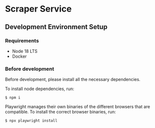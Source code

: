 # Scraper Service

## Development Environment Setup

### Requirements

-   Node 18 LTS
-   Docker

### Before development

Before development, please install all the necessary dependencies.

To install node dependencies, run:

```console
$ npm i
```

Playwright manages their own binaries of the different browsers that are compatible.
To install the correct browser binaries, run:

```console
$ npx playwright install
```
